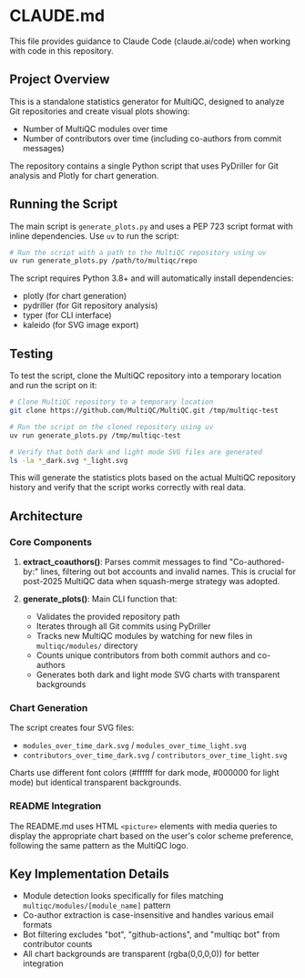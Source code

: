 # CLAUDE.md

This file provides guidance to Claude Code (claude.ai/code) when working with code in this repository.

## Project Overview

This is a standalone statistics generator for MultiQC, designed to analyze Git repositories and create visual plots showing:
- Number of MultiQC modules over time
- Number of contributors over time (including co-authors from commit messages)

The repository contains a single Python script that uses PyDriller for Git analysis and Plotly for chart generation.

## Running the Script

The main script is `generate_plots.py` and uses a PEP 723 script format with inline dependencies. Use `uv` to run the script:

```bash
# Run the script with a path to the MultiQC repository using uv
uv run generate_plots.py /path/to/multiqc/repo
```

The script requires Python 3.8+ and will automatically install dependencies:
- plotly (for chart generation)
- pydriller (for Git repository analysis)
- typer (for CLI interface)
- kaleido (for SVG image export)

## Testing

To test the script, clone the MultiQC repository into a temporary location and run the script on it:

```bash
# Clone MultiQC repository to a temporary location
git clone https://github.com/MultiQC/MultiQC.git /tmp/multiqc-test

# Run the script on the cloned repository using uv
uv run generate_plots.py /tmp/multiqc-test

# Verify that both dark and light mode SVG files are generated
ls -la *_dark.svg *_light.svg
```

This will generate the statistics plots based on the actual MultiQC repository history and verify that the script works correctly with real data.

## Architecture

### Core Components

1. **extract_coauthors()**: Parses commit messages to find "Co-authored-by:" lines, filtering out bot accounts and invalid names. This is crucial for post-2025 MultiQC data when squash-merge strategy was adopted.

2. **generate_plots()**: Main CLI function that:
   - Validates the provided repository path
   - Iterates through all Git commits using PyDriller
   - Tracks new MultiQC modules by watching for new files in `multiqc/modules/` directory
   - Counts unique contributors from both commit authors and co-authors
   - Generates both dark and light mode SVG charts with transparent backgrounds

### Chart Generation

The script creates four SVG files:
- `modules_over_time_dark.svg` / `modules_over_time_light.svg`
- `contributors_over_time_dark.svg` / `contributors_over_time_light.svg`

Charts use different font colors (#ffffff for dark mode, #000000 for light mode) but identical transparent backgrounds.

### README Integration

The README.md uses HTML `<picture>` elements with media queries to display the appropriate chart based on the user's color scheme preference, following the same pattern as the MultiQC logo.

## Key Implementation Details

- Module detection looks specifically for files matching `multiqc/modules/[module_name]` pattern
- Co-author extraction is case-insensitive and handles various email formats
- Bot filtering excludes "bot", "github-actions", and "multiqc bot" from contributor counts
- All chart backgrounds are transparent (rgba(0,0,0,0)) for better integration
